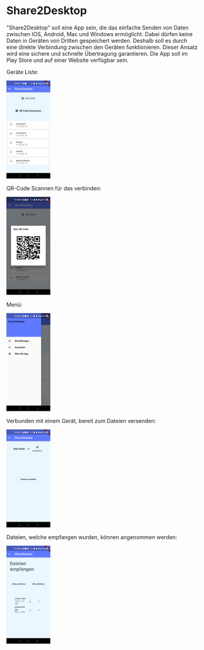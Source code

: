 # Share2Desktop

"Share2Desktop" soll eine App sein, die das einfache Senden von Daten zwischen IOS, Android, Mac und Windows ermöglicht. Dabei dürfen keine Daten in Geräten von Dritten gespeichert werden. Deshalb soll es durch eine direkte Verbindung zwischen den Geräten funktionieren. Dieser Ansatz wird eine sichere und schnelle Übertragung garantieren. Die App soll im Play Store und auf einer Website verfügbar sein.

Geräte Liste:

<img src="./README.assets/Screenshot_20211208-133417.jpg" alt="Screenshot_20211208-133417" style="zoom: 25%;" />

QR-Code Scannen für das verbinden:

<img src="./README.assets/Screenshot_20211208-133420.jpg" alt="Screenshot_20211208-133420" style="zoom:25%;" />

Menü:

<img src="./README.assets/Screenshot_20211208-133423.jpg" alt="Screenshot_20211208-133423" style="zoom:25%;" />

Verbunden mit einem Gerät, bereit zum Dateien versenden:

<img src="./README.assets/Screenshot_20211208-133427.jpg" alt="Screenshot_20211208-133427" style="zoom:25%;" />

Dateien, welche empfangen wurden, können angenommen werden:

<img src="./README.assets/Screenshot_20211208-133430.jpg" alt="Screenshot_20211208-133430" style="zoom:25%;" />
